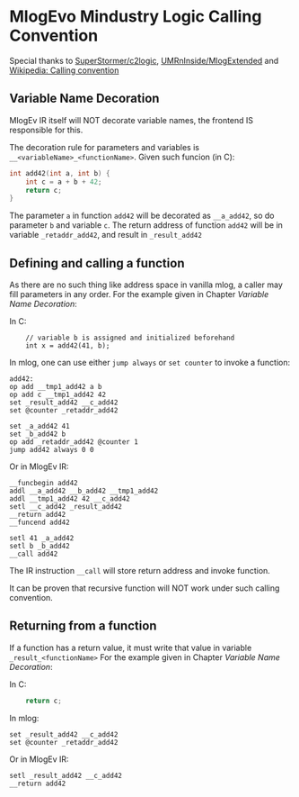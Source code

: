 # MlogEvo Mindustry Logic Calling Convention

Special thanks to [SuperStormer/c2logic](https://github.com/SuperStormer/c2logic), [UMRnInside/MlogExtended](https://github.com/UMRnInside/MlogExtended) and [Wikipedia: Calling convention](https://en.wikipedia.org/wiki/Calling_convention)

## Variable Name Decoration
MlogEv IR itself will NOT decorate variable names, the frontend IS responsible for this.

The decoration rule for parameters and variables is `__<variableName>_<functionName>`.
Given such funcion (in C):
```C
int add42(int a, int b) {
    int c = a + b + 42;
    return c;
}
```

The parameter `a` in function `add42` will be decorated as `__a_add42`, so do parameter `b` and variable `c`.
The return address of function `add42` will be in variable `_retaddr_add42`, and result in `_result_add42`

## Defining and calling a function
As there are no such thing like address space in vanilla mlog, a caller may fill parameters in any order. For the example given in Chapter _Variable Name Decoration_:

In C:
```
    // variable b is assigned and initialized beforehand
    int x = add42(41, b);
```

In mlog, one can use either `jump always` or `set counter` to invoke a function:
```
add42:
op add __tmp1_add42 a b
op add c __tmp1_add42 42
set _result_add42 __c_add42
set @counter _retaddr_add42

set _a_add42 41
set _b_add42 b
op add _retaddr_add42 @counter 1
jump add42 always 0 0
```

Or in MlogEv IR:
```
__funcbegin add42
addl __a_add42 __b_add42 __tmp1_add42
addl __tmp1_add42 42 __c_add42
setl __c_add42 _result_add42
__return add42
__funcend add42

setl 41 _a_add42
setl b _b_add42
__call add42
```
The IR instruction `__call` will store return address and invoke function.

It can be proven that recursive function will NOT work under such calling convention.

## Returning from a function

If a function has a return value, it must write that value in variable `_result_<functionName>`
For the example given in Chapter _Variable Name Decoration_:

In C:
```C
    return c;
```

In mlog:
```
set _result_add42 __c_add42
set @counter _retaddr_add42
```

Or in MlogEv IR:
```
setl _result_add42 __c_add42
__return add42
```
